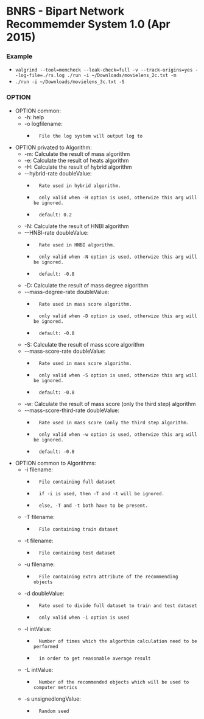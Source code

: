 # BNRS - Bipart Network Recommemder System 1.0 (Apr 2015)

### Example
* `valgrind --tool=memcheck --leak-check=full -v --track-origins=yes --log-file=./rs.log ./run -i ~/Downloads/movielens_2c.txt -m`
* `./run -i ~/Downloads/movielens_3c.txt -S`

### OPTION
* OPTION common:
	*  -h:  help
	*  -o logfilename:
		*       File the log system will output log to

* OPTION privated to Algorithm:
	*  -m:  Calculate the result of mass algorithm
	*  -e:  Calculate the result of heats algorithm
	*  -H:  Calculate the result of hybrid algorithm
	*  --hybrid-rate doubleValue:  
		*       Rate used in hybrid algorithm.
		*       only valid when -H option is used, otherwize this arg will be ignored.
		*       default: 0.2
	*  -N:  Calculate the result of HNBI algorithm
	*  --HNBI-rate doubleValue:  
		*       Rate used in HNBI algorithm.
		*       only valid when -N option is used, otherwize this arg will be ignored.
		*       default: -0.8
	*  -D:  Calculate the result of mass degree algorithm
	*  --mass-degree-rate doubleValue:  
		*       Rate used in mass score algorithm.
		*       only valid when -D option is used, otherwize this arg will be ignored.
		*       default: -0.8
	*  -S:  Calculate the result of mass score algorithm
	*  --mass-score-rate doubleValue:  
		*       Rate used in mass score algorithm.
		*       only valid when -S option is used, otherwize this arg will be ignored.
		*       default: -0.8
	*  -w:  Calculate the result of mass score (only the third step) algorithm
	*  --mass-score-third-rate doubleValue:  
		*       Rate used in mass score (only the third step algorithm.
		*       only valid when -w option is used, otherwize this arg will be ignored.
		*       default: -0.8

* OPTION common to Algorithms:
	*  -i filename:
		*       File containing full dataset
		*       if -i is used, then -T and -t will be ignored.
		*       else, -T and -t both have to be present.
	*  -T filename:
		*       File containing train dataset
	*  -t filename:
		*       File containing test dataset
	*  -u filename:  
		*       File containing extra attribute of the recommending objects
	*  -d doubleValue:  
		*       Rate used to divide full dataset to train and test dataset
		*       only valid when -i option is used
	*  -l intValue:  
		*       Number of times which the algorthim calculation need to be performed
		*       in order to get reasonable average result
	*  -L intValue:  
		*       Number of the recommended objects which will be used to computer metrics
	*  -s unsignedlongValue: 
		*       Random seed
